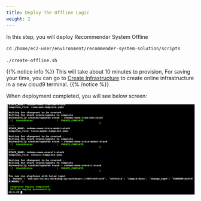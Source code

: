 ```yaml
---
title: Deploy The Offline Logic
weight: 2
---
```


In this step, you will deploy Recommender System Offline 

```shell
cd /home/ec2-user/environment/recommender-system-solution/scripts

./create-offline.sh
```
{{% notice info %}}
This will take about 10 minutes to provision, For saving your time, you can go to [Create Infrastructure](https://gcr-solutions.github.io/recommender-system-solution/deploy/online/create-infra/readme/) to create online infrastructure in a new cloud9 terminal.
{{% /notice %}}

When deployment completed, you will see below screen:

![offline_deploy](/images/offline_deploy.png)


